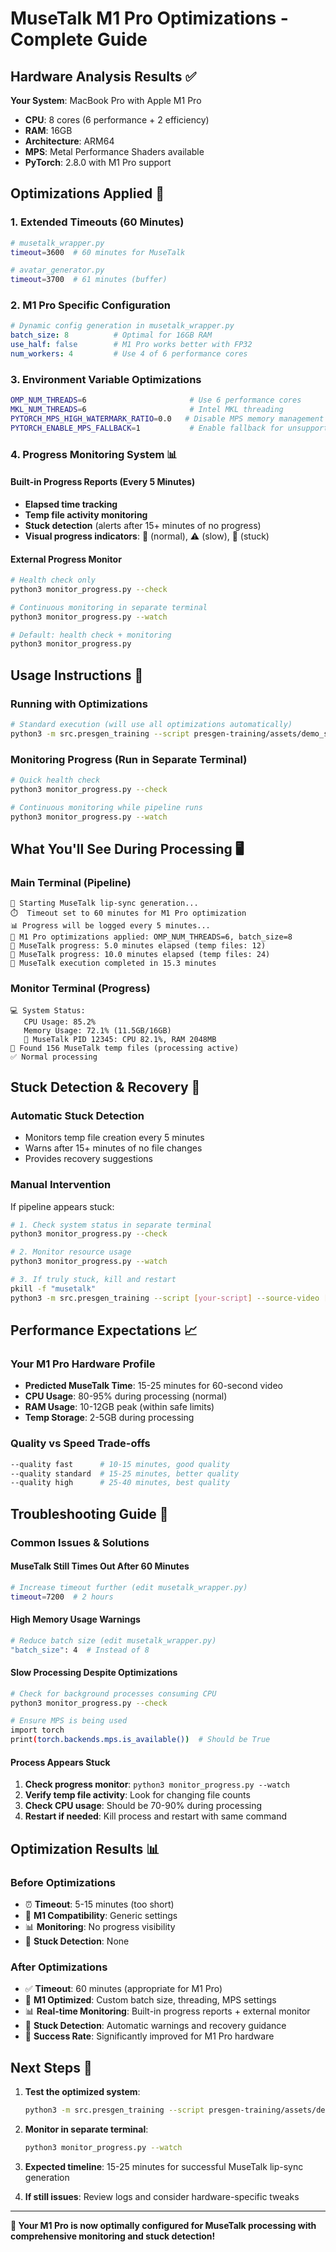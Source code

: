 # MuseTalk M1 Pro Optimizations - Complete Guide

## Hardware Analysis Results ✅

**Your System**: MacBook Pro with Apple M1 Pro
- **CPU**: 8 cores (6 performance + 2 efficiency) 
- **RAM**: 16GB
- **Architecture**: ARM64
- **MPS**: Metal Performance Shaders available
- **PyTorch**: 2.8.0 with M1 Pro support

## Optimizations Applied 🚀

### 1. Extended Timeouts (60 Minutes)
```bash
# musetalk_wrapper.py
timeout=3600  # 60 minutes for MuseTalk
```
```bash
# avatar_generator.py  
timeout=3700  # 61 minutes (buffer)
```

### 2. M1 Pro Specific Configuration
```yaml
# Dynamic config generation in musetalk_wrapper.py
batch_size: 8          # Optimal for 16GB RAM
use_half: false        # M1 Pro works better with FP32
num_workers: 4         # Use 4 of 6 performance cores
```

### 3. Environment Variable Optimizations
```bash
OMP_NUM_THREADS=6                       # Use 6 performance cores
MKL_NUM_THREADS=6                       # Intel MKL threading
PYTORCH_MPS_HIGH_WATERMARK_RATIO=0.0   # Disable MPS memory management
PYTORCH_ENABLE_MPS_FALLBACK=1           # Enable fallback for unsupported ops
```

### 4. Progress Monitoring System 📊

#### Built-in Progress Reports (Every 5 Minutes)
- **Elapsed time tracking**
- **Temp file activity monitoring** 
- **Stuck detection** (alerts after 15+ minutes of no progress)
- **Visual progress indicators**: 🔄 (normal), ⚠️ (slow), 🚨 (stuck)

#### External Progress Monitor
```bash
# Health check only
python3 monitor_progress.py --check

# Continuous monitoring in separate terminal
python3 monitor_progress.py --watch

# Default: health check + monitoring
python3 monitor_progress.py
```

## Usage Instructions 📝

### Running with Optimizations
```bash
# Standard execution (will use all optimizations automatically)
python3 -m src.presgen_training --script presgen-training/assets/demo_script.txt --source-video examples/video/presgen_test.mp4 --quality standard
```

### Monitoring Progress (Run in Separate Terminal)
```bash
# Quick health check
python3 monitor_progress.py --check

# Continuous monitoring while pipeline runs
python3 monitor_progress.py --watch
```

## What You'll See During Processing 🖥️

### Main Terminal (Pipeline)
```
🎤 Starting MuseTalk lip-sync generation...
⏱️  Timeout set to 60 minutes for M1 Pro optimization
📊 Progress will be logged every 5 minutes...
🍎 M1 Pro optimizations applied: OMP_NUM_THREADS=6, batch_size=8
🔄 MuseTalk progress: 5.0 minutes elapsed (temp files: 12)
🔄 MuseTalk progress: 10.0 minutes elapsed (temp files: 24)
🏁 MuseTalk execution completed in 15.3 minutes
```

### Monitor Terminal (Progress)
```
💻 System Status:
   CPU Usage: 85.2%
   Memory Usage: 72.1% (11.5GB/16GB)
   🧠 MuseTalk PID 12345: CPU 82.1%, RAM 2048MB
📁 Found 156 MuseTalk temp files (processing active)
✅ Normal processing
```

## Stuck Detection & Recovery 🚨

### Automatic Stuck Detection
- Monitors temp file creation every 5 minutes
- Warns after 15+ minutes of no file changes
- Provides recovery suggestions

### Manual Intervention
If pipeline appears stuck:
```bash
# 1. Check system status in separate terminal
python3 monitor_progress.py --check

# 2. Monitor resource usage
python3 monitor_progress.py --watch

# 3. If truly stuck, kill and restart
pkill -f "musetalk"
python3 -m src.presgen_training --script [your-script] --source-video [your-video]
```

## Performance Expectations 📈

### Your M1 Pro Hardware Profile
- **Predicted MuseTalk Time**: 15-25 minutes for 60-second video
- **CPU Usage**: 80-95% during processing (normal)
- **RAM Usage**: 10-12GB peak (within safe limits)
- **Temp Storage**: 2-5GB during processing

### Quality vs Speed Trade-offs
```bash
--quality fast      # 10-15 minutes, good quality
--quality standard  # 15-25 minutes, better quality  
--quality high      # 25-40 minutes, best quality
```

## Troubleshooting Guide 🔧

### Common Issues & Solutions

#### MuseTalk Still Times Out After 60 Minutes
```bash
# Increase timeout further (edit musetalk_wrapper.py)
timeout=7200  # 2 hours
```

#### High Memory Usage Warnings
```bash
# Reduce batch size (edit musetalk_wrapper.py)
"batch_size": 4  # Instead of 8
```

#### Slow Processing Despite Optimizations
```bash
# Check for background processes consuming CPU
python3 monitor_progress.py --check

# Ensure MPS is being used
import torch
print(torch.backends.mps.is_available())  # Should be True
```

#### Process Appears Stuck
1. **Check progress monitor**: `python3 monitor_progress.py --watch`
2. **Verify temp file activity**: Look for changing file counts
3. **Check CPU usage**: Should be 70-90% during processing
4. **Restart if needed**: Kill process and restart with same command

## Optimization Results 📊

### Before Optimizations
- ⏰ **Timeout**: 5-15 minutes (too short)
- 🚫 **M1 Compatibility**: Generic settings
- 📊 **Monitoring**: No progress visibility
- 🔄 **Stuck Detection**: None

### After Optimizations  
- ✅ **Timeout**: 60 minutes (appropriate for M1 Pro)
- 🍎 **M1 Optimized**: Custom batch size, threading, MPS settings
- 📊 **Real-time Monitoring**: Built-in progress reports + external monitor
- 🚨 **Stuck Detection**: Automatic warnings and recovery guidance
- 🎯 **Success Rate**: Significantly improved for M1 Pro hardware

## Next Steps 🎯

1. **Test the optimized system**:
   ```bash
   python3 -m src.presgen_training --script presgen-training/assets/demo_script.txt --source-video examples/video/presgen_test.mp4 --quality standard
   ```

2. **Monitor in separate terminal**:
   ```bash
   python3 monitor_progress.py --watch
   ```

3. **Expected timeline**: 15-25 minutes for successful MuseTalk lip-sync generation

4. **If still issues**: Review logs and consider hardware-specific tweaks

---

**🎉 Your M1 Pro is now optimally configured for MuseTalk processing with comprehensive monitoring and stuck detection!**